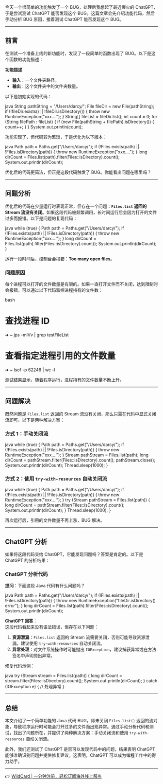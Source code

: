 今天一个很简单的功能触发了一个 BUG，处理后我想起了最近爆火的 ChatGPT，于是尝试测试 ChatGPT 能否发现这个 BUG。这篇文章会先介绍功能代码，然后手动分析 BUG 原因，接着测试 ChatGPT 能否发现这个 BUG。

---

## 前言

在测试一个准备上线的新功能时，发现了一段简单的函数出现了 BUG。以下是这个函数的功能描述：

**功能描述**  
- **输入**：一个文件夹路径。  
- **输出**：这个文件夹中的文件夹数量。

以下是初始实现的代码：

java
String pathString = "/Users/darcy/";
File fileDir = new File(pathString);
if (!fileDir.exists() || !fileDir.isDirectory()) {
    throw new RuntimeException("xxx....");
}
String[] fileList = fileDir.list();
int count = 0;
for (String filePath : fileList) {
    if (new File(pathString + filePath).isDirectory()) {
        count++;
    }
}
System.out.println(count);


功能实现了，但代码较为繁琐，于是优化为以下版本：

java
Path path = Paths.get("/Users/darcy/");
if (!Files.exists(path) || !Files.isDirectory(path)) {
    throw new RuntimeException("xxx....");
}
long dirCount = Files.list(path).filter(Files::isDirectory).count();
System.out.println(dirCount);


优化后的代码更简洁，但正是这段代码触发了 BUG。你能看出问题在哪里吗？

---

## 问题分析

优化后的代码在少量运行时表现正常，但存在一个问题：**`Files.list` 返回的 Stream 流没有关闭**。如果这段代码被频繁调用，长时间运行后会因为打开的文件过多而报错。以下是问题的复现代码：

java
while (true) {
    Path path = Paths.get("/Users/darcy/");
    if (!Files.exists(path) || !Files.isDirectory(path)) {
        throw new RuntimeException("xxx....");
    }
    long dirCount = Files.list(path).filter(Files::isDirectory).count();
    System.out.println(dirCount);
}


运行一段时间后，控制台会报错：**Too many open files**。

### 问题原因

每个进程可以打开的文件数量是有限的。如果一直打开文件而不关闭，达到限制时会报错。可以通过以下代码监控进程持有的文件数：

bash
# 查找进程 ID
➜  ~ jps -mlVv | grep testFileList
# 查看指定进程引用的文件数量
➜  ~ lsof -p 62248 | wc -l


测试结果显示，随着程序运行，进程持有的文件数量不断上升。

---

## 问题解决

既然问题是 `Files.list` 返回的 Stream 流没有关闭，那么只需在代码中显式关闭流即可。以下是两种解决方案：

### 方式 1：手动关闭流

java
while (true) {
    Path path = Paths.get("/Users/darcy/");
    if (!Files.exists(path) || !Files.isDirectory(path)) {
        throw new RuntimeException("xxx....");
    }
    Stream<Path> pathStream = Files.list(path);
    long dirCount = pathStream.filter(Files::isDirectory).count();
    pathStream.close();
    System.out.println(dirCount);
    Thread.sleep(1000);
}


### 方式 2：使用 `try-with-resources` 自动关闭流

java
while (true) {
    Path path = Paths.get("/Users/darcy/");
    if (!Files.exists(path) || !Files.isDirectory(path)) {
        throw new RuntimeException("xxx....");
    }
    try (Stream<Path> pathStream = Files.list(path)) {
        long dirCount = pathStream.filter(Files::isDirectory).count();
        System.out.println(dirCount);
    }
    Thread.sleep(1000);
}


再次运行后，引用的文件数量不再上涨，BUG 解决。

---

## ChatGPT 分析

如果将这段代码交给 ChatGPT，它能发现问题吗？答案是肯定的。以下是 ChatGPT 的分析结果：

### ChatGPT 分析代码

**提问**：下面这段 Java 代码有什么问题吗？

java
Path path = Paths.get("/Users/darcy/");
if (!Files.exists(path) || !Files.isDirectory(path)) {
    throw new RuntimeException("fileDir.isDirectory() error");
}
long dirCount = Files.list(path).filter(Files::isDirectory).count();
System.out.println(dirCount);


**ChatGPT 回答**：  
这段代码看起来没有语法错误，但存在以下问题：  
1. **资源泄漏**：`Files.list` 返回的 Stream 流需要关闭，否则可能导致资源泄漏。建议使用 `try-with-resources` 自动关闭流。  
2. **异常处理**：对文件系统操作时可能抛出 `IOException`，建议捕获异常或在方法签名中声明抛出异常。

修复代码示例：

java
try (Stream<Path> stream = Files.list(path)) {
    long dirCount = stream.filter(Files::isDirectory).count();
    System.out.println(dirCount);
} catch (IOException e) {
    // 处理异常
}


---

## 总结

本文介绍了一个简单功能的 Java 代码 BUG，即未关闭 `Files.list()` 返回的流对象，导致程序运行时可能会打开过多的文件而出现异常。通过手动分析代码和测试，找出了问题所在，并提供了两种解决方案：手动关闭流和使用 `try-with-resources` 自动关闭流。

此外，我们还测试了 ChatGPT 是否可以发现代码中的问题，结果表明 ChatGPT 能够准确识别问题并提供修复建议。这表明，ChatGPT 可以成为编程工作中的得力助手。

---

👉 [WildCard | 一分钟注册，轻松订阅海外线上服务](https://bit.ly/bewildcard)
